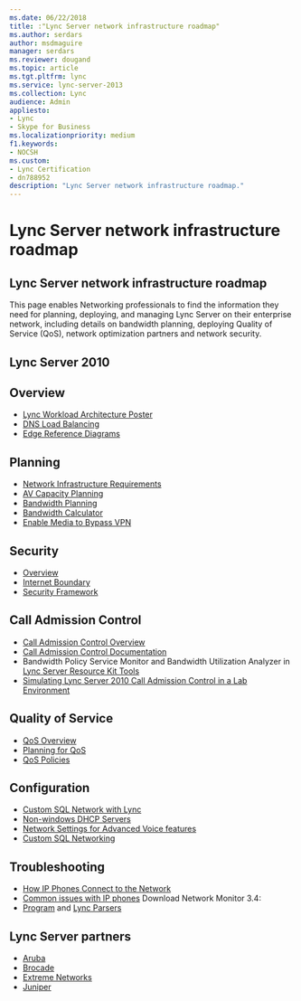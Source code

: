 ```yaml
---
ms.date: 06/22/2018
title: :"Lync Server network infrastructure roadmap"
ms.author: serdars
author: msdmaguire
manager: serdars
ms.reviewer: dougand
ms.topic: article
ms.tgt.pltfrm: lync
ms.service: lync-server-2013
ms.collection: Lync
audience: Admin
appliesto:
- Lync
- Skype for Business 
ms.localizationpriority: medium
f1.keywords:
- NOCSH
ms.custom:
- Lync Certification
- dn788952
description: "Lync Server network infrastructure roadmap."
---
```



# Lync Server network infrastructure roadmap

## Lync Server network infrastructure roadmap
This page enables Networking professionals to find the information they need for planning, deploying, and managing Lync Server on their enterprise network, including details on bandwidth planning, deploying Quality of Service (QoS), network optimization partners and network security.

## Lync Server 2010

## Overview

- [Lync Workload Architecture Poster](https://www.microsoft.com/download/en/details.aspx?id=6797)
- [DNS Load Balancing](https://blogs.technet.com/b/nexthop/archive/2011/05/25/dns-load-balancing-in-lync-server-2010.aspx)
- [Edge Reference Diagrams](https://blogs.technet.com/b/nexthop/archive/2011/03/14/lync-server-2010-edge-server-reference-architecture-diagrams-available-for-download.aspx)

## Planning
- [Network Infrastructure Requirements](../../SfbServer/plan-your-deployment/network-requirements/network-requirements.md)
- [AV Capacity Planning](../../SfbServer/plan-your-deployment/capacity/capacity.md)
- [Bandwidth Planning](/previous-versions/office/skype-server-2010/gg413004(v=ocs.14))
- [Bandwidth Calculator](/previous-versions/office/skype-server-2010/gg413004(v=ocs.14))
- [Enable Media to Bypass VPN](https://blogs.technet.com/b/nexthop/archive/2011/11/15/enabling-lync-media-to-bypass-a-vpn-tunnel.aspx)

## Security
- [Overview](/previous-versions/office/skype-server-2010/gg195690(v=ocs.14))
- [Internet Boundary](/previous-versions/office/skype-server-2010/gg195654(v=ocs.14)) 
- [Security Framework](/previous-versions/office/skype-server-2010/gg195819(v=ocs.14))


## Call Admission Control
- [Call Admission Control Overview](https://blogs.technet.com/b/nexthop/archive/2010/11/17/call-admission-control-in-lync-server-2010.aspx)
- [Call Admission Control Documentation](/previous-versions/office/lync-server-2013/lync-server-2013-planning-for-call-admission-control)
- Bandwidth Policy Service Monitor and Bandwidth Utilization Analyzer in [Lync Server Resource Kit Tools](https://www.microsoft.com/downloads/en/details.aspx?FamilyID=80cc5ce7-970d-4fd2-8731-d5d7d0829266) 
- [Simulating Lync Server 2010 Call Admission Control in a Lab Environment](/archive/blogs/drrez/simulating-lync-server-2010-call-admission-control-in-a-lab-environment)

## Quality of Service
- [QoS Overview](/previous-versions/office/skype-server-2010/gg405407(v=ocs.14))
- [Planning for QoS](/previous-versions/office/skype-server-2010/gg405412(v=ocs.14))
- [QoS Policies](/previous-versions/office/skype-server-2010/gg405414(v=ocs.14))

## Configuration
- [Custom SQL Network with Lync](https://blogs.technet.com/b/nexthop/archive/2011/04/12/using-lync-server-2010-with-a-custom-sql-server-network-configuration.aspx)
- [Non-windows DHCP Servers](/previous-versions/office/skype-server-2010/gg412828(v=ocs.14))
- [Network Settings for Advanced Voice features](../../SfbServer/plan-your-deployment/enterprise-voice-solution/network-settings-for-advanced-features.md)
- [Custom SQL Networking](https://blogs.technet.com/b/nexthop/archive/2011/04/12/using-lync-server-2010-with-a-custom-sql-server-network-configuration.aspx)

## Troubleshooting
- [How IP Phones Connect to the Network](/previous-versions/office/lync-server-2013/lync-server-2013-topologies-for-ip-phones)
- [Common issues with IP phones](/previous-versions/office/skype-server-2010/gg399002(v=ocs.14))
Download Network Monitor 3.4:
- [Program](https://www.microsoft.com/downloads/en/details.aspx?FamilyID=983b941d-06cb-4658-b7f6-3088333d062f&displaylang=en) and [Lync Parsers](https://www.microsoft.com/downloads/en/details.aspx?FamilyID=8a1847fe-c1ad-41e4-98ab-e25e6f62542c)

## Lync Server partners
- [Aruba](https://www.arubanetworks.com)
- [Brocade](https://www.brocade.com/)
- [Extreme Networks](https://www.extremenetworks.com/)
- [Juniper](https://www.juniper.net)
